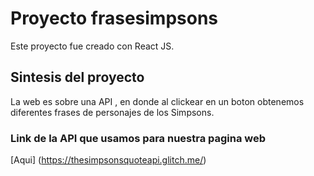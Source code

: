 # Proyecto frasesimpsons

Este proyecto fue creado con React JS.

## Sintesis del proyecto

La web es sobre una API , en donde al clickear en un boton obtenemos diferentes frases de personajes de los Simpsons.

### Link de la API que usamos para nuestra pagina web

[Aqui] (https://thesimpsonsquoteapi.glitch.me/)

